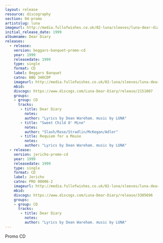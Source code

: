 ```yaml
---
layout: release
resource: discography
section: 04-promo
artistslug: luna
imageurl: http://media.fullofwishes.co.uk/02-luna/sleeves/luna-dear-diary-beggars-promo.jpg
initial_release_date: 1999
albumname: Dear Diary
releases:
  - release: 
    version: beggars-banquet-promo-cd
    year: 1999
    releasedate: 1999
    type: single
    format: CD
    label: Beggars Banquet
    catno: BBQ 340CDP
    imageurl: http://media.fullofwishes.co.uk/02-luna/sleeves/luna-dear-diary-beggars-promo.jpg
    mbid: 
    discogs: https://www.discogs.com/Luna-Dear-Diary/release/2151007
    groups:
    - group: CD
      tracks:
       - title: Dear Diary
         notes: 
         author: "Lyrics by Dean Wareham. music by LUNA"
       - title: "Sweet Child O' Mine"
         notes: 
         author: "Slash/Rose/Stradlin/McKegan/Adler"
       - title: Requiem for a Mouse
         notes: 
         author: "Lyrics by Dean Wareham. music by LUNA"
  - release: 
    version: jericho-promo-cd
    year: 1999
    releasedate: 1999
    type: single
    format: CD
    label: Jericho
    catno: PRO 00006-2
    imageurl: http://media.fullofwishes.co.uk/02-luna/sleeves/luna-dear-diary-jericho-promo.jpg
    mbid: 
    discogs: https://www.discogs.com/Luna-Dear-Diary/release/3305696
    groups:
    - group: CD
      tracks:
       - title: Dear Diary
         notes: 
         author: "Lyrics by Dean Wareham. music by LUNA"
---
```

Promo CD
